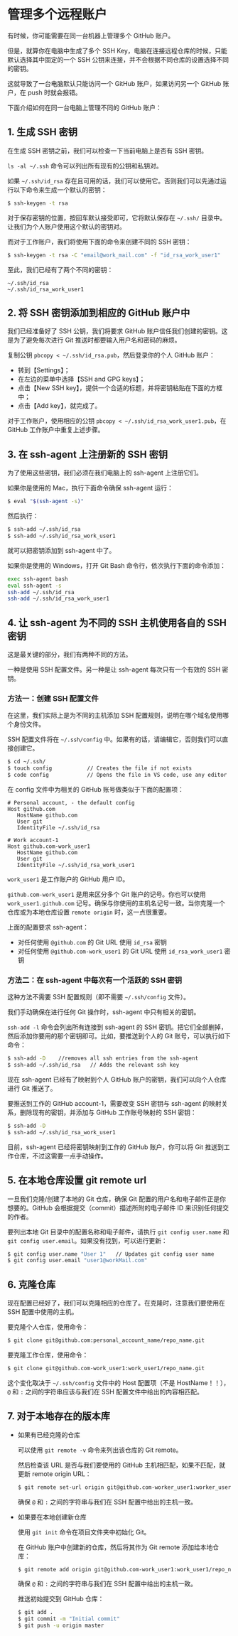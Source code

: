 # 管理多个远程账户

有时候，你可能需要在同一台机器上管理多个 GitHub 账户。

但是，就算你在电脑中生成了多个 SSH Key，电脑在连接远程仓库的时候，只能默认选择其中固定的一个 SSH 公钥来连接，并不会根据不同仓库的设置选择不同的密钥。

这就导致了一台电脑默认只能访问一个 GitHub 账户，如果访问另一个 GitHub 账户，在 push 时就会报错。

下面介绍如何在同一台电脑上管理不同的 GitHub 账户：

## 1. 生成 SSH 密钥

在生成 SSH 密钥之前，我们可以检查一下当前电脑上是否有 SSH 密钥。

`ls -al ~/.ssh` 命令可以列出所有现有的公钥和私钥对。

如果 `~/.ssh/id_rsa` 存在且可用的话，我们可以使用它。否则我们可以先通过运行以下命令来生成一个默认的密钥：

```sh
$ ssh-keygen -t rsa
```

对于保存密钥的位置，按回车默认接受即可，它将默认保存在 `~/.ssh/` 目录中。让我们为个人账户使用这个默认的密钥对。

而对于工作账户，我们将使用下面的命令来创建不同的 SSH 密钥：

```sh
$ ssh-keygen -t rsa -C "email@work_mail.com" -f "id_rsa_work_user1"
```

至此，我们已经有了两个不同的密钥：

```
~/.ssh/id_rsa
~/.ssh/id_rsa_work_user1
```

## 2. 将 SSH 密钥添加到相应的 GitHub 账户中

我们已经准备好了 SSH 公钥，我们将要求 GitHub 账户信任我们创建的密钥。这是为了避免每次进行 Git 推送时都要输入用户名和密码的麻烦。

复制公钥 `pbcopy < ~/.ssh/id_rsa.pub`，然后登录你的个人 GitHub 账户：

- 转到【Settings】；
- 在左边的菜单中选择【SSH and GPG keys】；
- 点击【New SSH key】，提供一个合适的标题，并将密钥粘贴在下面的方框中；
- 点击【Add key】，就完成了。

对于工作账户，使用相应的公钥 `pbcopy < ~/.ssh/id_rsa_work_user1.pub`，在 GitHub 工作账户中重复上述步骤。

## 3. 在 ssh-agent 上注册新的 SSH 密钥

为了使用这些密钥，我们必须在我们电脑上的 ssh-agent 上注册它们。

如果你是使用的 Mac，执行下面命令确保 ssh-agent 运行：

```sh
$ eval "$(ssh-agent -s)"
```

然后执行：

```sh
$ ssh-add ~/.ssh/id_rsa
$ ssh-add ~/.ssh/id_rsa_work_user1
```

就可以把密钥添加到 ssh-agent 中了。

如果你是使用的 Windows，打开 Git Bash 命令行，依次执行下面的命令添加：

```sh
exec ssh-agent bash
eval ssh-agent -s
ssh-add ~/.ssh/id_rsa
ssh-add ~/.ssh/id_rsa_work_user1
```

## 4. 让 ssh-agent 为不同的 SSH 主机使用各自的 SSH 密钥

这是最关键的部分，我们有两种不同的方法。

一种是使用 SSH 配置文件。另一种是让 ssh-agent 每次只有一个有效的 SSH 密钥。

### 方法一：创建 SSH 配置文件

在这里，我们实际上是为不同的主机添加 SSH 配置规则，说明在哪个域名使用哪个身份文件。

SSH 配置文件将在 `~/.ssh/config` 中。如果有的话，请编辑它，否则我们可以直接创建它。

```sh
$ cd ~/.ssh/
$ touch config           // Creates the file if not exists
$ code config            // Opens the file in VS code, use any editor
```

在 config 文件中为相关的 GitHub 账号做类似于下面的配置项：

```
# Personal account, - the default config
Host github.com
   HostName github.com
   User git
   IdentityFile ~/.ssh/id_rsa

# Work account-1
Host github.com-work_user1
   HostName github.com
   User git
   IdentityFile ~/.ssh/id_rsa_work_user1
```

`work_user1` 是工作账户的 GitHub 用户 ID。

`github.com-work_user1` 是用来区分多个 Git 账户的记号。你也可以使用 `work_user1.github.com` 记号。确保与你使用的主机名记号一致。当你克隆一个仓库或为本地仓库设置 `remote origin` 时，这一点很重要。

上面的配置要求 ssh-agent：

- 对任何使用 `@github.com` 的 Git URL 使用 `id_rsa` 密钥
- 对任何使用 `@github.com-work_user1` 的 Git URL 使用 `id_rsa_work_user1` 密钥

### 方法二：在 ssh-agent 中每次有一个活跃的 SSH 密钥

这种方法不需要 SSH 配置规则（即不需要 `~/.ssh/config` 文件）。

我们手动确保在进行任何 Git 操作时，ssh-agent 中只有相关的密钥。

`ssh-add -l` 命令会列出所有连接到 ssh-agent 的 SSH 密钥。把它们全部删掉，然后添加你要用的那个密钥即可。比如，要推送到个人的 Git 账号，可以执行如下命令：

```sh
$ ssh-add -D    //removes all ssh entries from the ssh-agent
$ ssh-add ~/.ssh/id_rsa   // Adds the relevant ssh key
```

现在 ssh-agent 已经有了映射到个人 GitHub 账户的密钥，我们可以向个人仓库进行 Git 推送了。

要推送到工作的 GitHub account-1，需要改变 SSH 密钥与 ssh-agent 的映射关系，删除现有的密钥，并添加与 GitHub 工作账号映射的 SSH 密钥：

```sh
$ ssh-add -D
$ ssh-add ~/.ssh/id_rsa_work_user1
```

目前，ssh-agent 已经将密钥映射到工作的 GitHub 账户，你可以将 Git 推送到工作仓库，不过这需要一点手动操作。

## 5. 在本地仓库设置 git remote url

一旦我们克隆/创建了本地的 Git 仓库，确保 Git 配置的用户名和电子邮件正是你想要的。GitHub 会根据提交（commit）描述所附的电子邮件 ID 来识别任何提交的作者。

要列出本地 Git 目录中的配置名称和电子邮件，请执行 `git config user.name` 和 `git config user.email`。如果没有找到，可以进行更新：

```sh
$ git config user.name "User 1"   // Updates git config user name
$ git config user.email "user1@workMail.com"
```

## 6. 克隆仓库

现在配置已经好了，我们可以克隆相应的仓库了。在克隆时，注意我们要使用在 SSH 配置中使用的主机。

要克隆个人仓库，使用命令：

```sh
$ git clone git@github.com:personal_account_name/repo_name.git
```

要克隆工作仓库，使用命令：

```sh
$ git clone git@github.com-work_user1:work_user1/repo_name.git
```

这个变化取决于 `~/.ssh/config` 文件中的 Host 配置项（不是 HostName！！），`@` 和 `:` 之间的字符串应该与我们在 SSH 配置文件中给出的内容相匹配。

## 7. 对于本地存在的版本库

- 如果有已经克隆的仓库

  可以使用 `git remote -v` 命令来列出该仓库的 Git remote。

  然后检查该 URL 是否与我们要使用的 GitHub 主机相匹配，如果不匹配，就更新 remote origin URL：

  ```sh
  $ git remote set-url origin git@github.com-worker_user1:worker_user1/repo_name.git
  ```

  确保 `@` 和 `:` 之间的字符串与我们在 SSH 配置中给出的主机一致。

- 如果要在本地创建新仓库

  使用 `git init` 命令在项目文件夹中初始化 Git。

  在 GitHub 账户中创建新的仓库，然后将其作为 Git remote 添加给本地仓库：

  ```sh
  $ git remote add origin git@github.com-work_user1:work_user1/repo_name.git
  ```

  确保 `@` 和 `:` 之间的字符串与我们在 SSH 配置中给出的主机一致。

  推送初始提交到 GitHub 仓库：

  ```sh
  $ git add .
  $ git commit -m "Initial commit"
  $ git push -u origin master
  ```
